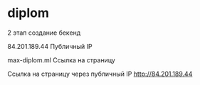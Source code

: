# diplom

2 этап
 создание бекенд

84.201.189.44 Публичный IP 

max-diplom.ml Cсылка на страницу

Ссылка на страницу через публичный IP http://84.201.189.44
